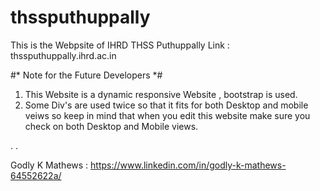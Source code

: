 # thssputhuppally
This is the Webpsite of IHRD THSS Puthuppally
Link : thssputhuppally.ihrd.ac.in
 
#* Note for the Future Developers *#
 1. This Website is a dynamic responsive Website , bootstrap is used.
 2. Some Div's are used twice so that it fits for both Desktop and mobile veiws so keep in mind that when you edit this website make sure you check on both Desktop and Mobile views.

.
.

Godly K Mathews : https://www.linkedin.com/in/godly-k-mathews-64552622a/
